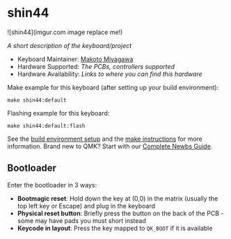 # shin44

![shin44](imgur.com image replace me!)

*A short description of the keyboard/project*

* Keyboard Maintainer: [Makoto Miyagawa](https://github.com/makotomiy)
* Hardware Supported: *The PCBs, controllers supported*
* Hardware Availability: *Links to where you can find this hardware*

Make example for this keyboard (after setting up your build environment):

    make shin44:default

Flashing example for this keyboard:

    make shin44:default:flash

See the [build environment setup](https://docs.qmk.fm/#/getting_started_build_tools) and the [make instructions](https://docs.qmk.fm/#/getting_started_make_guide) for more information. Brand new to QMK? Start with our [Complete Newbs Guide](https://docs.qmk.fm/#/newbs).

## Bootloader

Enter the bootloader in 3 ways:

* **Bootmagic reset**: Hold down the key at (0,0) in the matrix (usually the top left key or Escape) and plug in the keyboard
* **Physical reset button**: Briefly press the button on the back of the PCB - some may have pads you must short instead
* **Keycode in layout**: Press the key mapped to `QK_BOOT` if it is available
